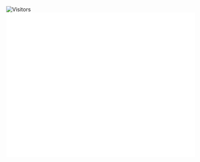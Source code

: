 <!--
**TopperBG/TopperBG** is a ✨ _special_ ✨ repository because its `README.md` (this file) appears on your GitHub profile.

Here are some ideas to get you started:
### Hi there 👋
- 🔭 I’m currently working on ...
- 🌱 I’m currently learning ...
- 👯 I’m looking to collaborate on ...
- 🤔 I’m looking for help with ...
- 💬 Ask me about ...
- 📫 How to reach me: ...
- 😄 Pronouns: ...
- ⚡ Fun fact: ...
<img alt="Metrics" src="https://metrics.lecoq.io/TopperBG?template=classic&config.timezone=Europe%2FSofia"/>
-->

<img alt="Visitors" src="https://visitor-badge.laobi.icu/badge?page_id=TopperBG"/>  

<picture>
  <img src="https://raw.githubusercontent.com/TopperBG/metrics/master/github-metrics.svg" alt="Metrics">
</picture>
